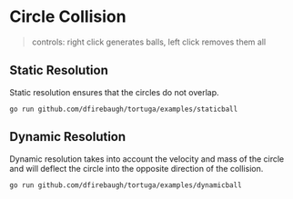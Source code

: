 # Circle Collision

> controls: right click generates balls, left click removes them all

## Static Resolution
Static resolution ensures that the circles do not overlap.

```
go run github.com/dfirebaugh/tortuga/examples/staticball
```

<wasm-view height=400 width=530 src="staticball.wasm"></wasm-view>


## Dynamic Resolution
Dynamic resolution takes into account the velocity and mass of the circle and will deflect the circle into the opposite direction of the collision.

```
go run github.com/dfirebaugh/tortuga/examples/dynamicball
```

<wasm-view height=400 width=530 src="dynamicball.wasm"></wasm-view>

